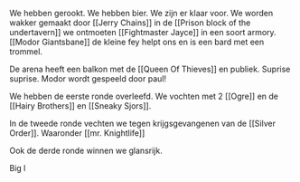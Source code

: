 We hebben gerookt. We hebben bier. We zijn er klaar voor. We worden wakker gemaakt door [[Jerry Chains]] in de [[Prison block of the undertavern]] we ontmoeten [[Fightmaster Jayce]] in een soort armory. [[Modor Giantsbane]] de kleine fey helpt ons en is een bard met een trommel.

De arena heeft een balkon met de [[Queen Of Thieves]] en publiek. Suprise suprise. Modor wordt gespeeld door paul!


We hebben de eerste ronde overleefd. We vochten met 2 [[Ogre]] en de [[Hairy Brothers]] en [[Sneaky Sjors]].

In de tweede ronde vechten we tegen krijgsgevangenen van de [[Silver Order]]. Waaronder [[mr. Knightlife]]

Ook de derde ronde winnen we glansrijk.

Big l